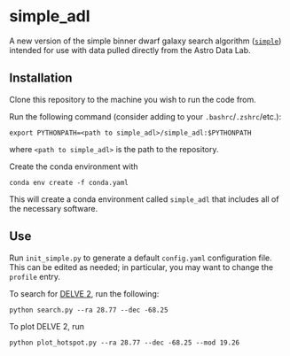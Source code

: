# simple_adl
A new version of the simple binner dwarf galaxy search algorithm ([`simple`](https://github.com/DarkEnergySurvey/simple)) intended for use with data pulled directly from the Astro Data Lab.

## Installation

Clone this repository to the machine you wish to run the code from.

Run the following command (consider adding to your `.bashrc`/`.zshrc`/etc.):
```
export PYTHONPATH=<path to simple_adl>/simple_adl:$PYTHONPATH
```
where `<path to simple_adl>` is the path to the repository.

Create the conda environment with
```
conda env create -f conda.yaml
```
This will create a conda environment called `simple_adl` that includes all of the necessary software.

## Use

Run `init_simple.py` to generate a default `config.yaml` configuration file.
This can be edited as needed; in particular, you may want to change the `profile` entry.

To search for [DELVE 2](https://arxiv.org/abs/2009.08550), run the following:
```
python search.py --ra 28.77 --dec -68.25 
```

To plot DELVE 2, run
```
python plot_hotspot.py --ra 28.77 --dec -68.25 --mod 19.26
```
